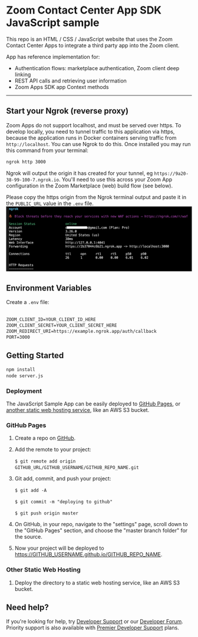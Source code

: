 # Zoom Contact Center App SDK JavaScript sample

This repo is an HTML / CSS / JavaScript website that uses the Zoom Contact Center Apps to integrate a third party app into the Zoom client.

App has reference implementation for:

* Authentication flows: marketplace authentication, Zoom client deep linking
* REST API calls and retrieving user information
* Zoom Apps SDK app Context methods

---

## Start your Ngrok (reverse proxy)

Zoom Apps do not support localhost, and must be served over https. To develop locally, you need to tunnel traffic to this application via https, because the application runs in Docker containers serving traffic from `http://localhost`. You can use Ngrok to do this. Once installed you may run this command from your terminal:

```bash
ngrok http 3000
```

Ngrok will output the origin it has created for your tunnel, eg `https://9a20-38-99-100-7.ngrok.io`. You'll need to use this across your Zoom App configuration in the Zoom Marketplace (web) build flow (see below).

Please copy the https origin from the Ngrok terminal output and paste it in the `PUBLIC_URL` value in the `.env` file.
![ngrok https origin](screenshots/ngrok-https-origin.png)


## Environment Variables

Create a `.env` file:

```env

ZOOM_CLIENT_ID=YOUR_CLIENT_ID_HERE
ZOOM_CLIENT_SECRET=YOUR_CLIENT_SECRET_HERE
ZOOM_REDIRECT_URI=https://example.ngrok.app/auth/callback
PORT=3000

```

## Getting Started

```bash
npm install
node server.js
```

### Deployment

The JavaScript Sample App can be easily deployed to [GitHub Pages](#github-pages), or [another static web hosting service](#other-static-web-hosting), like an AWS S3 bucket.


### GitHub Pages

1. Create a repo on [GitHub](https://github.com).

1. Add the remote to your project:

   `$ git remote add origin GITHUB_URL/GITHUB_USERNAME/GITHUB_REPO_NAME.git`

1. Git add, commit, and push your project:

   `$ git add -A`

   `$ git commit -m "deploying to github"`

   `$ git push origin master`

1. On GitHub, in your repo, navigate to the "settings" page, scroll down to the "GitHub Pages" section, and choose the "master branch folder" for the source.

1. Now your project will be deployed to https://GITHUB_USERNAME.github.io/GITHUB_REPO_NAME.

### Other Static Web Hosting

1. Deploy the directory to a static web hosting service, like an AWS S3 bucket.

## Need help?

If you're looking for help, try [Developer Support](https://devsupport.zoom.us) or our [Developer Forum](https://devforum.zoom.us). Priority support is also available with [Premier Developer Support](https://explore.zoom.us/docs/en-us/developer-support-plans.html) plans.